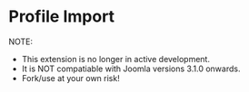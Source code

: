 # Profile Import

NOTE: 
- This extension is no longer in active development.
- It is NOT compatiable with Joomla versions 3.1.0 onwards. 
- Fork/use at your own risk!
